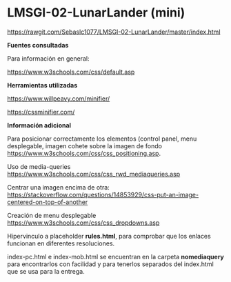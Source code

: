 # LMSGI-02-LunarLander (mini)

https://rawgit.com/Sebaslc1077/LMSGI-02-LunarLander/master/index.html

**Fuentes consultadas**

Para información en general:

https://www.w3schools.com/css/default.asp

**Herramientas utilizadas**

https://www.willpeavy.com/minifier/

https://cssminifier.com/


**Información adicional**

Para posicionar correctamente los elementos (control panel, menu desplegable, imagen cohete sobre la imagen de fondo
https://www.w3schools.com/css/css_positioning.asp.

Uso de media-queries
https://www.w3schools.com/css/css_rwd_mediaqueries.asp

Centrar una imagen encima de otra:
https://stackoverflow.com/questions/14853929/css-put-an-image-centered-on-top-of-another

Creación de menu desplegable
https://www.w3schools.com/css/css_dropdowns.asp

Hipervinculo a placeholder **rules.html**, para comprobar que los enlaces funcionan en diferentes resoluciones.

index-pc.html e index-mob.html se encuentran en la carpeta **nomediaquery** para encontrarlos con facilidad y para tenerlos separados del index.html que se usa para la entrega.
